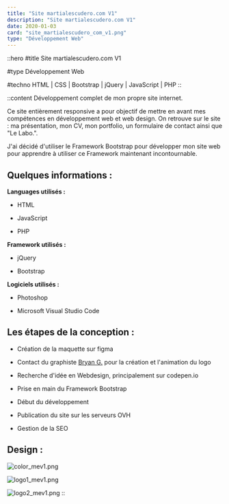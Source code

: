 ```yaml
---
title: "Site martialescudero.com V1"
description: "Site martialescudero.com V1"
date: 2020-01-03
card: "site_martialescudero_com_v1.png"
type: "Développement Web"
---
```


::hero
#title
Site martialescudero.com V1

#type
Développement Web

#techno
HTML | CSS | Bootstrap | jQuery | JavaScript | PHP
::

::content
Développement complet de mon propre site internet.

Ce site entièrement responsive a pour objectif de mettre en avant mes compétences en développement web et web design. On retrouve sur le site : ma présentation, mon CV, mon portfolio, un formulaire de contact ainsi que "Le Labo.".

J'ai décidé d'utiliser le Framework Bootstrap pour développer mon site web pour apprendre à utiliser ce Framework maintenant incontournable.

## Quelques informations :
**Languages utilisés :**
- HTML

- JavaScript

- PHP

**Framework utilisés :**
- jQuery

- Bootstrap

**Logiciels utilisés :**
- Photoshop

- Microsoft Visual Studio Code

## Les étapes de la conception :
- Création de la maquette sur figma

- Contact du graphiste [Bryan G.](https://twitter.com/bryangmotion) pour la création et l'animation du logo

- Recherche d'idée en Webdesign, principalement sur codepen.io

- Prise en main du Framework Bootstrap

- Début du développement

- Publication du site sur les serveurs OVH

- Gestion de la SEO

## Design :
![color_mev1.png](/content/color_mev1.png)

![logo1_mev1.png](/content/logo1_mev1.png)

![logo2_mev1.png](/content/logo2_mev1.png)
::